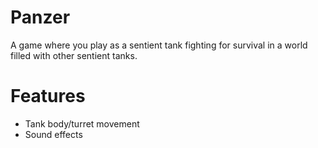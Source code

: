 # Panzer
A game where you play as a sentient tank fighting for survival in a world filled with other sentient tanks. 

# Features
* Tank body/turret movement
* Sound effects
